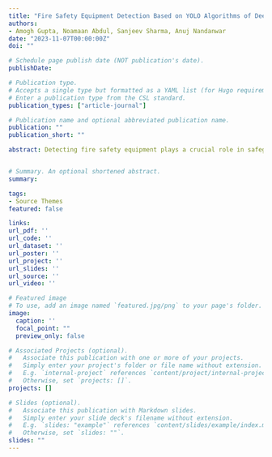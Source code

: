 ```yaml
---
title: "Fire Safety Equipment Detection Based on YOLO Algorithms of Deep Learning "
authors:
- Amogh Gupta, Noamaan Abdul, Sanjeev Sharma, Anuj Nandanwar
date: "2023-11-07T00:00:00Z"
doi: ""

# Schedule page publish date (NOT publication's date).
publishDate: 

# Publication type.
# Accepts a single type but formatted as a YAML list (for Hugo requirements).
# Enter a publication type from the CSL standard.
publication_types: ["article-journal"]

# Publication name and optional abbreviated publication name.
publication: ""
publication_short: ""

abstract: Detecting fire safety equipment plays a crucial role in safeguarding lives and property. Detecting objects has a substantial impact on reducing and preventing fire-related risks. Early fire detection, prompt response, property and life protection, regulatory compliance, insurance needs fulfillment, and improving overall fire safety are all enhanced by discovering fire safety equipment. Recent advances in deep learning have catalyzed transitive progress in detecting fire safety equipment. This paper proposes using YOLOv3 and YOLOv5, state-of-the-art deep learning models, to predict and detect fire safety equipment in complex environments. Through a carefully selected dataset, the research explores the multi-scale detection capabilities of these models and their potential to revolutionize fire safety. Fire safety equipment of varying sizes and dimensions in various environments can be identified efficiently using YOLO-based architectures. YOLOv3 produced the highest mAP score 93.8\% after several experiments. As a result of fusing deep learning technology with critical safety concerns, this work showcases a substantial improvement in detection accuracy.


# Summary. An optional shortened abstract.
summary: 

tags:
- Source Themes
featured: false

links:
url_pdf: ''
url_code: ''
url_dataset: ''
url_poster: ''
url_project: ''
url_slides: ''
url_source: ''
url_video: ''

# Featured image
# To use, add an image named `featured.jpg/png` to your page's folder. 
image:
  caption: ''
  focal_point: ""
  preview_only: false

# Associated Projects (optional).
#   Associate this publication with one or more of your projects.
#   Simply enter your project's folder or file name without extension.
#   E.g. `internal-project` references `content/project/internal-project/index.md`.
#   Otherwise, set `projects: []`.
projects: []

# Slides (optional).
#   Associate this publication with Markdown slides.
#   Simply enter your slide deck's filename without extension.
#   E.g. `slides: "example"` references `content/slides/example/index.md`.
#   Otherwise, set `slides: ""`.
slides: ""
---
```

